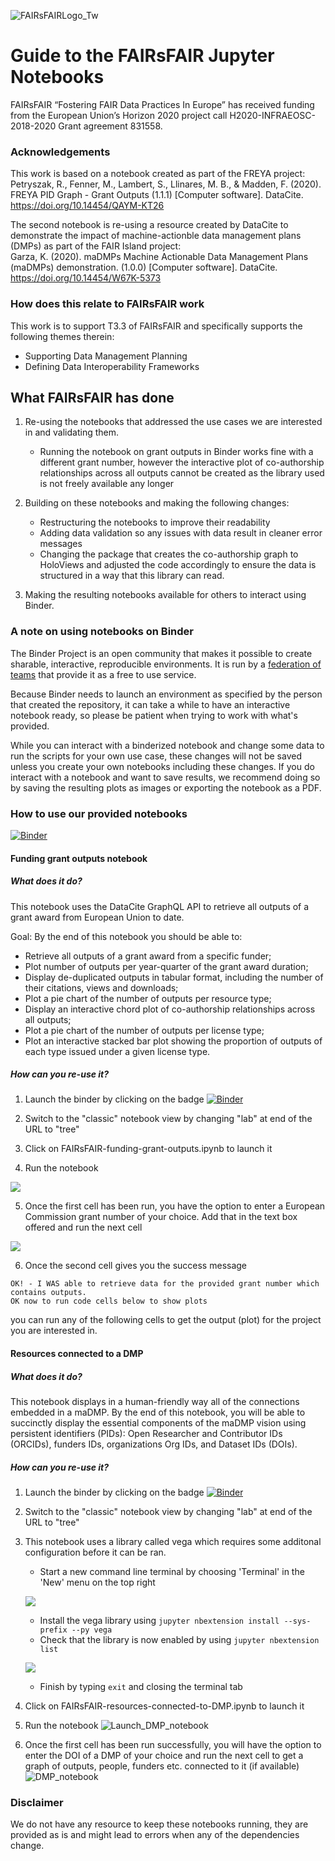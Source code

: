 ![FAIRsFAIRLogo_Tw](https://user-images.githubusercontent.com/8457675/155348619-05c89247-057a-4607-9a3e-7e9f548b04b3.png) 
# Guide to the FAIRsFAIR Jupyter Notebooks

FAIRsFAIR “Fostering FAIR Data Practices In Europe” has received funding from the European Union’s Horizon 2020 project call H2020-INFRAEOSC-2018-2020 Grant agreement 831558.

### Acknowledgements

This work is based on a notebook created as part of the FREYA project:  
Petryszak, R., Fenner, M., Lambert, S., Llinares, M. B., & Madden, F. (2020). FREYA PID Graph - Grant Outputs (1.1.1) [Computer software]. DataCite. https://doi.org/10.14454/QAYM-KT26

The second notebook is re-using a resource created by DataCite to demonstrate the impact of machine-actionble data management plans (DMPs) as part of the FAIR Island project:  
Garza, K. (2020). maDMPs Machine Actionable Data Management Plans (maDMPs) demonstration. (1.0.0) [Computer software]. DataCite. https://doi.org/10.14454/W67K-5373

### How does this relate to FAIRsFAIR work
This work is to support T3.3 of FAIRsFAIR and specifically supports the following themes therein:
* Supporting Data Management Planning
* Defining Data Interoperability Frameworks

## What FAIRsFAIR has done

1. Re-using the notebooks that addressed the use cases we are interested in and validating them.

	* Running the notebook on grant outputs in Binder works fine with a different grant number, however the interactive plot of co-authorship relationships across all outputs cannot be created as the library used is not freely available any longer

2. Building on these notebooks and making the following changes:
	* Restructuring the notebooks to improve their readability
	* Adding data validation so any issues with data result in cleaner error messages
	* Changing the package that creates the co-authorship graph to HoloViews and adjusted the code accordingly to ensure the data is structured in a way that this library can read.

3. Making the resulting notebooks available for others to interact using Binder.


### A note on using notebooks on Binder

The Binder Project is an open community that makes it possible to create sharable, interactive, reproducible environments. It is run by a [federation of teams](https://mybinder.readthedocs.io/en/latest/about/federation.html) that provide it as a free to use service.

Because Binder needs to launch an environment as specified by the person that created the repository, it can take a while to have an interactive notebook ready, so please be patient when trying to work with what's provided.

While you can interact with a binderized notebook and change some data to run the scripts for your own use case, these changes will not be saved unless you create your own notebooks including these changes. If you do interact with a notebook and want to save results, we recommend doing so by saving the resulting plots as images or exporting the notebook as a PDF.


### How to use our provided notebooks
[![Binder](https://mybinder.org/badge_logo.svg)](https://mybinder.org/v2/gh/geojamesc/dcc/HEAD)

#### Funding grant outputs notebook

##### What does it do?
This notebook uses the DataCite GraphQL API to retrieve all outputs of a grant award from European Union to date.

Goal: By the end of this notebook you should be able to:

* Retrieve all outputs of a grant award from a specific funder;
* Plot number of outputs per year-quarter of the grant award duration;
* Display de-duplicated outputs in tabular format, including the number of their citations, views and downloads;
* Plot a pie chart of the number of outputs per resource type;
* Display an interactive chord plot of co-authorship relationships across all outputs;
* Plot a pie chart of the number of outputs per license type;
* Plot an interactive stacked bar plot showing the proportion of outputs of each type issued under a given license type.

##### How can you re-use it?

1. Launch the binder by clicking on the badge [![Binder](https://mybinder.org/badge_logo.svg)](https://mybinder.org/v2/gh/geojamesc/dcc/HEAD)

2. Switch to the "classic" notebook view by changing "lab" at end of the URL to "tree"
3. Click on FAIRsFAIR-funding-grant-outputs.ipynb to launch it
4. Run the notebook

![](https://i.imgur.com/3L3gmnl.png)

5. Once the first cell has been run, you have the option to enter a European Commission grant number of your choice. Add that in the text box offered and run the next cell

![](https://i.imgur.com/5BGthdh.png)

6. Once the second cell gives you the success message
```
OK! - I WAS able to retrieve data for the provided grant number which contains outputs.
OK now to run code cells below to show plots
```
you can run any of the following cells to get the output (plot) for the project you are interested in.



#### Resources connected to a DMP

##### What does it do?
This notebook displays in a human-friendly way all of the connections embedded in a maDMP. By the end of this notebook, you will be able to succinctly display the essential components of the maDMP vision using persistent identifiers (PIDs): Open Researcher and Contributor IDs (ORCIDs), funders IDs, organizations Org IDs, and Dataset IDs (DOIs).

##### How can you re-use it?

1. Launch the binder by clicking on the badge [![Binder](https://mybinder.org/badge_logo.svg)](https://mybinder.org/v2/gh/geojamesc/dcc/HEAD)

2. Switch to the "classic" notebook view by changing "lab" at end of the URL to "tree"
3. This notebook uses a library called vega which requires some additonal configuration before it can be ran.
	*  Start a new command line terminal by choosing 'Terminal' in the 'New' menu on the top right
	
	![](https://i.imgur.com/EksdeZw.png)
	* Install the vega library using
	`jupyter nbextension install --sys-prefix --py vega`
	* Check that the library is now enabled by using
	`jupyter nbextension list`
	
	![](https://i.imgur.com/J0jlYpy.png)

	* Finish by typing `exit` and closing the terminal tab

4. Click on FAIRsFAIR-resources-connected-to-DMP.ipynb to launch it
5. Run the notebook
![Launch_DMP_notebook](https://user-images.githubusercontent.com/8457675/155540780-46d84e9a-bbed-48d9-8e0c-060a3470c200.png)

6. Once the first cell has been run successfully, you will have the option to enter the DOI of a DMP of your choice and run the next cell to get a graph of outputs, people, funders etc. connected to it (if available)
![DMP_notebook](https://user-images.githubusercontent.com/8457675/155541393-e973b18d-06d0-4571-a7fc-f8792453dadc.png)


### Disclaimer
We do not have any resource to keep these notebooks running, they are provided as is and might lead to errors when any of the dependencies change.
